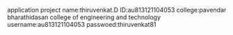 application project
name:thiruvenkat.D
ID:au813121104053
college:pavendar bharathidasan college of engineering and technology
username:au813121104053
passwoed:thiruvenkat81
